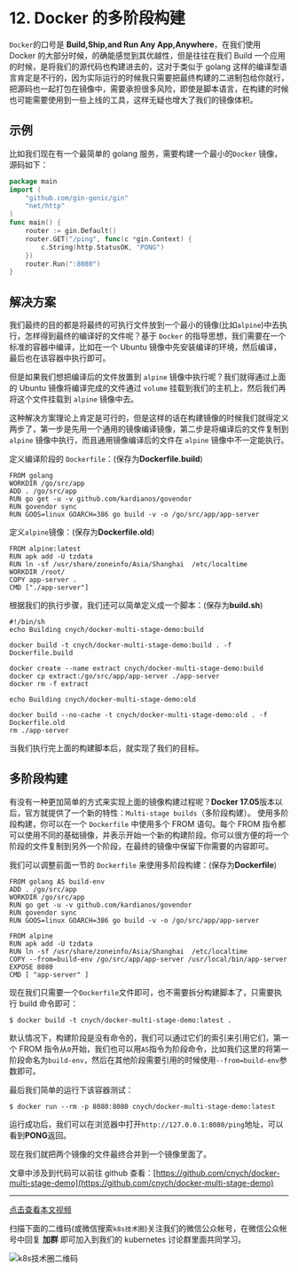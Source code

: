 # 12. Docker 的多阶段构建

`Docker`的口号是 **Build,Ship,and Run Any App,Anywhere**，在我们使用 Docker 的大部分时候，的确能感觉到其优越性，但是往往在我们 Build 一个应用的时候，是将我们的源代码也构建进去的，这对于类似于 golang 这样的编译型语言肯定是不行的，因为实际运行的时候我只需要把最终构建的二进制包给你就行，把源码也一起打包在镜像中，需要承担很多风险，即使是脚本语言，在构建的时候也可能需要使用到一些上线的工具，这样无疑也增大了我们的镜像体积。


## 示例
比如我们现在有一个最简单的 golang 服务，需要构建一个最小的`Docker` 镜像，源码如下：
```go
package main
import (
    "github.com/gin-gonic/gin"
    "net/http"
)
func main() {
    router := gin.Default()
    router.GET("/ping", func(c *gin.Context) {
        c.String(http.StatusOK, "PONG")
    })
    router.Run(":8080")
}
```

## 解决方案
我们最终的目的都是将最终的可执行文件放到一个最小的镜像(比如`alpine`)中去执行，怎样得到最终的编译好的文件呢？基于 `Docker` 的指导思想，我们需要在一个标准的容器中编译，比如在一个 Ubuntu 镜像中先安装编译的环境，然后编译，最后也在该容器中执行即可。

但是如果我们想把编译后的文件放置到 `alpine` 镜像中执行呢？我们就得通过上面的 Ubuntu 镜像将编译完成的文件通过 `volume` 挂载到我们的主机上，然后我们再将这个文件挂载到 `alpine` 镜像中去。

这种解决方案理论上肯定是可行的，但是这样的话在构建镜像的时候我们就得定义两步了，第一步是先用一个通用的镜像编译镜像，第二步是将编译后的文件复制到 `alpine` 镜像中执行，而且通用镜像编译后的文件在 `alpine` 镜像中不一定能执行。

定义编译阶段的 `Dockerfile`：(保存为**Dockerfile.build**)
```docker
FROM golang
WORKDIR /go/src/app
ADD . /go/src/app
RUN go get -u -v github.com/kardianos/govendor
RUN govendor sync
RUN GOOS=linux GOARCH=386 go build -v -o /go/src/app/app-server
```

定义`alpine`镜像：(保存为**Dockerfile.old**)
```docker
FROM alpine:latest
RUN apk add -U tzdata
RUN ln -sf /usr/share/zoneinfo/Asia/Shanghai  /etc/localtime
WORKDIR /root/
COPY app-server .
CMD ["./app-server"]
```

根据我们的执行步骤，我们还可以简单定义成一个脚本：(保存为**build.sh**)
```shell
#!/bin/sh
echo Building cnych/docker-multi-stage-demo:build

docker build -t cnych/docker-multi-stage-demo:build . -f Dockerfile.build

docker create --name extract cnych/docker-multi-stage-demo:build
docker cp extract:/go/src/app/app-server ./app-server
docker rm -f extract

echo Building cnych/docker-multi-stage-demo:old

docker build --no-cache -t cnych/docker-multi-stage-demo:old . -f Dockerfile.old
rm ./app-server
```
当我们执行完上面的构建脚本后，就实现了我们的目标。

## 多阶段构建
有没有一种更加简单的方式来实现上面的镜像构建过程呢？**Docker 17.05**版本以后，官方就提供了一个新的特性：`Multi-stage builds`（多阶段构建）。
使用多阶段构建，你可以在一个 `Dockerfile` 中使用多个 FROM 语句。每个 FROM 指令都可以使用不同的基础镜像，并表示开始一个新的构建阶段。你可以很方便的将一个阶段的文件复制到另外一个阶段，在最终的镜像中保留下你需要的内容即可。

我们可以调整前面一节的 `Dockerfile` 来使用多阶段构建：(保存为**Dockerfile**)
```docker
FROM golang AS build-env
ADD . /go/src/app
WORKDIR /go/src/app
RUN go get -u -v github.com/kardianos/govendor
RUN govendor sync
RUN GOOS=linux GOARCH=386 go build -v -o /go/src/app/app-server

FROM alpine
RUN apk add -U tzdata
RUN ln -sf /usr/share/zoneinfo/Asia/Shanghai  /etc/localtime
COPY --from=build-env /go/src/app/app-server /usr/local/bin/app-server
EXPOSE 8080
CMD [ "app-server" ]
```
现在我们只需要一个`Dockerfile`文件即可，也不需要拆分构建脚本了，只需要执行 build 命令即可：
```shell
$ docker build -t cnych/docker-multi-stage-demo:latest .
```

默认情况下，构建阶段是没有命令的，我们可以通过它们的索引来引用它们，第一个 FROM 指令从`0`开始，我们也可以用`AS`指令为阶段命令，比如我们这里的将第一阶段命名为`build-env`，然后在其他阶段需要引用的时候使用`--from=build-env`参数即可。

最后我们简单的运行下该容器测试：
```shell
$ docker run --rm -p 8080:8080 cnych/docker-multi-stage-demo:latest
```
运行成功后，我们可以在浏览器中打开`http://127.0.0.1:8080/ping`地址，可以看到**PONG**返回。

现在我们就把两个镜像的文件最终合并到一个镜像里面了。

文章中涉及到代码可以前往 github 查看：[https://github.com/cnych/docker-multi-stage-demo](https://github.com/cnych/docker-multi-stage-demo)



---
[点击查看本文视频](https://youdianzhishi.com/course/6n8xd6/)

扫描下面的二维码(或微信搜索`k8s技术圈`)关注我们的微信公众帐号，在微信公众帐号中回复 **加群** 即可加入到我们的 kubernetes 讨论群里面共同学习。

![k8s技术圈二维码](https://www.qikqiak.com/img/posts/qrcode_for_gh_d6dd87b6ceb4_430.jpg)

